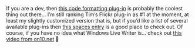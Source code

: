 If you are a dev, then <a href="http://stevedunns.blogspot.com/2006/08/code-formatter-plugin-for-windows-live.html" target="_blank">this code formatting plug-in</a> is probably the coolest thing out there&#8230; I&#8217;m still ranking Tim&#8217;s Flickr plug-in as #1 at the moment, at least my slightly customized version that is, but if you&#8217;d like a list of several available plug-ins then <a href="http://jeftek.spaces.live.com/blog/cns!F2042DC08607EF2!610.entry" target="_blank">this spaces entry</a> is a good place to check out. Of course, if you have no idea what Windows Live Writer is&#8230; check out <a href="http://www.on10.net/Blogs/TheShow/4891/" target="_blank" class="broken_link">this video from on10.net</a> 🙂
